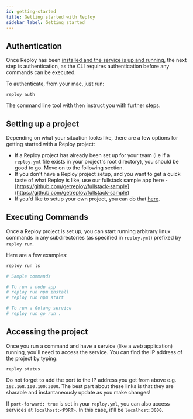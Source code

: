 ```yaml
---
id: getting-started
title: Getting started with Reploy
sidebar_label: Getting started
---
```

## Authentication

Once Reploy has been [installed and the service is up and running](installation.md), the next step is authentication, as the CLI requires authentication before any commands can be executed.

To authenticate, from your mac, just run:

```
reploy auth
```
The command line tool with then instruct you with further steps.



## Setting up a project

Depending on what your situation looks like, there are a few options for getting started with a Reploy project:
- If a Reploy project has already been set up for your team (i.e if a `reploy.yml` file exists in your project's root directory), you should be good to go. Move on to the following section.
- If you don't have a Reploy project setup, and you want to get a quick taste of what Reploy is like, use our fullstack sample app here - [https://github.com/getreploy/fullstack-sample](https://github.com/getreploy/fullstack-sample)
- If you'd like to setup your own project, you can do that [here](project-setup).

## Executing Commands

Once a Reploy project is set up, you can start running arbitrary linux commands in any subdirectories (as specified in `reploy.yml`) prefixed by `reploy run`.

Here are a few examples:


```bash
reploy run ls

# Sample commands

# To run a node app
# reploy run npm install
# reploy run npm start

# To run a Golang service
# reploy run go run .
```

## Accessing the project

Once you run a command and have a service (like a web application) running, you'll need to access the service. You can find the IP address of the project by typing:

```
reploy status
```

Do not forget to add the port to the IP address you get from above e.g. `192.168.100.100:3000`. The best part about these links is that they are sharable and instantaneously update as you make changes!

If `port-forward: true` is set in your `reploy.yml`, you can also access services at `localhost:<PORT>`. In this case, it'll be `localhost:3000`.
